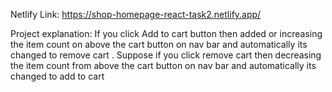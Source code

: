Netlify Link: https://shop-homepage-react-task2.netlify.app/

Project explanation:
           If you click Add to cart button then added or increasing the item count on above the cart button on nav bar and automatically its changed to 
           remove cart . Suppose if you click remove cart then decreasing the item count from above the cart button on nav bar and automatically its changed to 
           add to cart 
